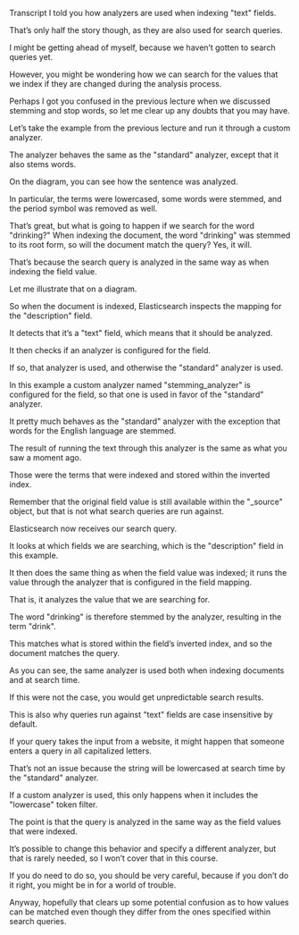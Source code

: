 Transcript I told you how analyzers are used when indexing "text" fields.

That’s only half the story though, as they are also used for search queries.

I might be getting ahead of myself, because we haven’t gotten to search queries yet.

However, you might be wondering how we can search for the values that we index if they  are changed during the analysis process.

Perhaps I got you confused in the previous lecture when we discussed stemming and stop  words, so let me clear up any doubts that you may have.

Let’s take the example from the previous lecture and run it through a custom analyzer.

The analyzer behaves the same as the "standard" analyzer, except that it also stems words.

On the diagram, you can see how the sentence was analyzed.

In particular, the terms were lowercased, some words were stemmed, and the period symbol  was removed as well.

That’s great, but what is going to happen if we search for the word "drinking?"  When indexing the document, the word "drinking" was stemmed to its root form, so will the  document match the query?  Yes, it will.

That’s because the search query is analyzed in the same way as when indexing the field value.

Let me illustrate that on a diagram.

So when the document is indexed, Elasticsearch inspects the mapping for the "description" field.

It detects that it’s a "text" field, which means that it should be analyzed.

It then checks if an analyzer is configured for the field.

If so, that analyzer is used, and otherwise the "standard" analyzer is used.

In this example a custom analyzer named "stemming_analyzer"  is configured for the field, so that one is used in favor of the "standard" analyzer.

It pretty much behaves as the "standard" analyzer with the exception that words for  the English language are stemmed.

The result of running the text through this analyzer is the same as what you saw a moment ago.

Those were the terms that were indexed and stored within the inverted index.

Remember that the original field value is still available within the "_source" object,  but that is not what search queries are run against.

Elasticsearch now receives our search query.

It looks at which fields we are searching, which is the "description" field in this example.

It then does the same thing as when the field value was indexed; it runs the value through  the analyzer that is configured in the field mapping.

That is, it analyzes the value that we are searching for.

The word "drinking" is therefore stemmed by the analyzer, resulting in the term "drink".

This matches what is stored within the field’s inverted index, and so the document matches  the query.

As you can see, the same analyzer is used both when indexing documents and at search time.

If this were not the case, you would get unpredictable search results.

This is also why queries run against "text" fields are case insensitive by default.

If your query takes the input from a website, it might happen that someone enters a query  in all capitalized letters.

That’s not an issue because the string will be lowercased at search time by the "standard" analyzer.

If a custom analyzer is used, this only happens when it includes the "lowercase" token filter.

The point is that the query is analyzed in the same way as the field values that were indexed.

It’s possible to change this behavior and specify a different analyzer, but that is  rarely needed, so I won’t cover that in this course.

If you do need to do so, you should be very careful, because if you don’t do it right,  you might be in for a world of trouble.

Anyway, hopefully that clears up some potential confusion as to how values can be matched  even though they differ from the ones specified within search queries.

